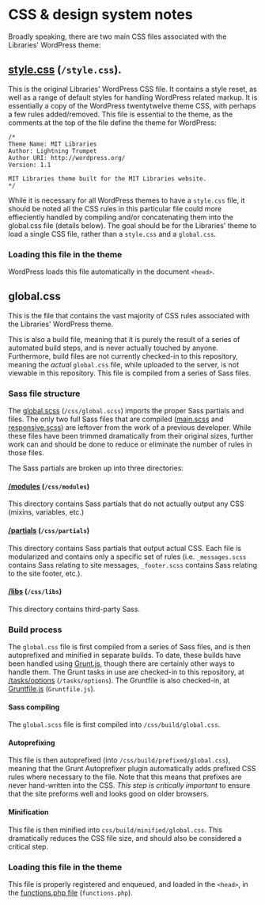 # CSS & design system notes

Broadly speaking, there are two main CSS files associated with the Libraries' WordPress theme:

## [style.css](/style.css) (`/style.css`).

This is the original Libraries' WordPress CSS file. It contains a style reset, as well as a range of default styles for handling WordPress related markup. It is essentially a copy of the WordPress twentytwelve theme CSS, with perhaps a few rules added/removed. This file is essential to the theme, as the comments at the top of the file define the theme for WordPress:
```
/*
Theme Name: MIT Libraries
Author: Lightning Trumpet
Author URI: http://wordpress.org/
Version: 1.1

MIT Libraries theme built for the MIT Libraries website.
*/
```

While it is necessary for all WordPress themes to have a `style.css` file, it should be noted all the CSS rules in this particular file could more effieciently handled by compiling and/or concatenating them into the global.css file (details below). The goal should be for the Libraries' theme to load a single CSS file, rather than a `style.css`	and a `global.css`.

### Loading this file in the theme

WordPress loads this file automatically in the document `<head>`.

## global.css

This is the file that contains the vast majority of CSS rules associated with the Libraries' WordPress theme.

This is also a build file, meaning that it is purely the result of a series of automated build steps, and is never actually touched by anyone. Furthermore, build files are not currently checked-in to this repository, meaning the _actual_ `global.css` file, while uploaded to the server, is not viewable in this repository. This file is compiled from a series of Sass files.

### Sass file structure

The [global.scss](/css/global.scss) (`/css/global.scss`) imports the proper Sass partials and files. The only two full Sass files that are compiled ([main.scss](/css/main.scss) and [responsive.scss](/css/responsive.scss)) are leftover from the work of a previous developer. While these files have been trimmed dramatically from their original sizes, further work can and should be done to reduce or eliminate the number of rules in those files.

The Sass partials are broken up into three directories:

#### [/modules](/css/modules) (`/css/modules`)

This directory contains Sass partials that do not actually output any CSS (mixins, variables, etc.)

#### [/partials](/css/partials) (`/css/partials`)

This directory contains Sass partials that output actual CSS. Each file is modularized and contains only a specific set of rules (i.e. `_messages.scss` contains Sass relating to site messages, `_footer.scss` contains Sass relating to the site footer, etc.).

#### [/libs](/css/libs) (`/css/libs`)

This directory contains third-party Sass.

### Build process

The `global.css` file is first compiled from a series of Sass files, and is then autoprefixed and minified in separate builds. To date, these builds have been handled using [Grunt.js](http://gruntjs.com/), though there are certainly other ways to handle them. The Grunt tasks in use are checked-in to this repository, at [/tasks/options](/tasks/options) (`/tasks/options`). The Gruntfile is also checked-in, at [Gruntfile.js](/Gruntfile.js) (`Gruntfile.js`).

#### Sass compiling

The `global.scss` file is first compiled into `/css/build/global.css`.

#### Autoprefixing

This file is then autoprefixed (into `/css/build/prefixed/global.css`), meaning that the Grunt Autoprefixer plugin automatically adds prefixed CSS rules where necessary to the file. Note that this means that prefixes are never hand-written into the CSS. _This step is critically important_ to ensure that the site preforms well and looks good on older browsers.

#### Minification

This file is then minified into `css/build/minified/global.css`. This dramatically reduces the CSS file size, and should also be considered a critical step.

### Loading this file in the theme

This file is properly registered and enqueued, and loaded in the `<head>`, in the [functions.php file](functions.php) (`functions.php`).